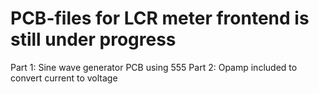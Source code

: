 # PCB-files for LCR meter frontend is still under progress

Part 1: Sine wave generator PCB using 555
Part 2: Opamp included to convert current to voltage
